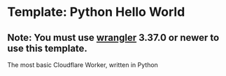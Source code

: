 # Template: Python Hello World

## Note: You must use [wrangler](https://developers.cloudflare.com/workers/cli-wrangler/install-update) 3.37.0 or newer to use this template.

The most basic Cloudflare Worker, written in Python